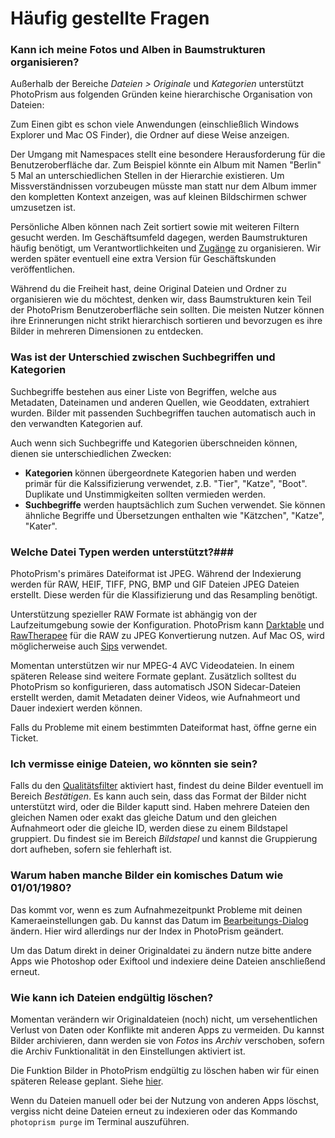 # Häufig gestellte Fragen

### Kann ich meine Fotos und Alben in Baumstrukturen organisieren? ###
Außerhalb der Bereiche *Dateien > Originale* und *Kategorien* unterstützt PhotoPrism aus folgenden Gründen keine hierarchische Organisation von Dateien:


Zum Einen gibt es schon viele Anwendungen (einschließlich Windows Explorer und Mac OS Finder), die Ordner auf diese Weise anzeigen.

Der Umgang mit Namespaces stellt eine besondere Herausforderung für die Benutzeroberfläche dar.
Zum Beispiel könnte ein Album mit Namen "Berlin" 5 Mal an unterschiedlichen Stellen in der Hierarchie existieren.
Um Missverständnissen vorzubeugen müsste man statt nur dem Album immer den kompletten Kontext anzeigen, was auf kleinen Bildschirmen schwer umzusetzen ist.

Persönliche Alben können nach Zeit sortiert sowie mit weiteren Filtern gesucht werden.
Im Geschäftsumfeld dagegen, werden Baumstrukturen häufig benötigt, um Verantwortlichkeiten und [Zugänge](https://github.com/photoprism/photoprism/issues/455#issuecomment-675859270) zu organisieren.
Wir werden später eventuell eine extra Version für Geschäftskunden veröffentlichen.

Während du die Freiheit hast, deine Original Dateien und Ordner zu organisieren wie du möchtest, denken wir, dass Baumstrukturen kein Teil der PhotoPrism 
Benutzeroberfläche sein sollten.
Die meisten Nutzer können ihre Erinnerungen nicht strikt hierarchisch sortieren und bevorzugen es ihre Bilder in mehreren Dimensionen zu entdecken.

### Was ist der Unterschied zwischen Suchbegriffen und Kategorien ###
Suchbegriffe bestehen aus einer Liste von Begriffen, welche aus Metadaten, Dateinamen und anderen Quellen, wie Geoddaten, extrahiert wurden.
Bilder mit passenden Suchbegriffen tauchen automatisch auch in den verwandten Kategorien auf.

Auch wenn sich Suchbegriffe und Kategorien überschneiden können, dienen sie unterschiedlichen Zwecken:

* **Kategorien** können übergeordnete Kategorien haben und werden primär für die Kalssifizierung verwendet, z.B. "Tier", "Katze", "Boot".
Duplikate und Unstimmigkeiten sollten vermieden werden.
* **Suchbegriffe** werden hauptsächlich zum Suchen verwendet. Sie können ähnliche Begriffe und Übersetzungen enthalten wie "Kätzchen", "Katze", "Kater".

### Welche Datei Typen werden unterstützt?###

PhotoPrism's primäres Dateiformat ist JPEG.
Während der Indexierung werden für RAW, HEIF, TIFF, PNG, BMP und GIF Dateien JPEG Dateien erstellt.
Diese werden für die Klassifizierung und das Resampling benötigt.

Unterstützung spezieller RAW Formate ist abhängig von der Laufzeitumgebung sowie der Konfiguration. 
PhotoPrism kann [Darktable](https://www.darktable.org/) und [RawTherapee](https://rawtherapee.com/) für die RAW zu JPEG Konvertierung nutzen. 
Auf Mac OS, wird möglicherweise auch [Sips](https://ss64.com/osx/sips.html) verwendet.

Momentan unterstützen wir nur MPEG-4 AVC Videodateien. In einem späteren Release sind weitere Formate geplant.
Zusätzlich solltest du PhotoPrism so konfigurieren, dass automatisch JSON Sidecar-Dateien erstellt werden, damit Metadaten deiner Videos, wie Aufnahmeort und Dauer indexiert werden können.

Falls du Probleme mit einem bestimmten Dateiformat hast, öffne gerne ein Ticket.

### Ich vermisse einige Dateien, wo könnten sie sein? ###
Falls du den [Qualitätsfilter](organize/review.md) aktiviert hast, findest du deine Bilder eventuell im Bereich *Bestätigen*.
Es kann auch sein, dass das Format der Bilder nicht unterstützt wird, oder die Bilder kaputt sind.
Haben mehrere Dateien den gleichen Namen oder exakt das gleiche Datum und den gleichen Aufnahmeort oder die gleiche ID,
werden diese zu einem Bildstapel gruppiert. Du findest sie im Bereich *Bildstapel* und kannst die Gruppierung dort aufheben, sofern sie fehlerhaft ist.

### Warum haben manche Bilder ein komisches Datum wie 01/01/1980? ###
Das kommt vor, wenn es zum Aufnahmezeitpunkt Probleme mit deinen Kameraeinstellungen gab.
Du kannst das Datum im [Bearbeitungs-Dialog](organize/edit.md) ändern. Hier wird allerdings nur der Index in PhotoPrism geändert.

Um das Datum direkt in deiner Originaldatei zu ändern nutze bitte andere Apps wie Photoshop oder Exiftool und indexiere deine Dateien anschließend erneut.

### Wie kann ich Dateien endgültig löschen? ###
Momentan verändern wir Originaldateien (noch) nicht, um versehentlichen Verlust von Daten oder Konflikte mit anderen Apps zu vermeiden.
Du kannst Bilder archivieren, dann werden sie von *Fotos* ins *Archiv* verschoben, sofern die Archiv Funktionalität in den Einstellungen aktiviert ist.

Die Funktion Bilder in PhotoPrism endgültig zu löschen haben wir für einen späteren Release geplant. Siehe [hier](https://github.com/photoprism/photoprism/issues/167).

Wenn du Dateien manuell oder bei der Nutzung von anderen Apps löschst, vergiss nicht deine Dateien erneut zu indexieren oder das Kommando `photoprism purge` im Terminal auszuführen.